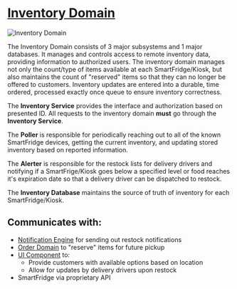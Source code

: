 # [Inventory Domain](../../../README.md)

![Inventory Domain](../images/inventory_domain.svg)

The Inventory Domain consists of 3 major subsystems and 1 major databases. It manages and controls access to remote inventory data, providing information to authorized users. The inventory domain manages not only the count/type of items available at each SmartFridge/Kiosk, but also maintains the count of "reserved" items so that they can no longer be offered to customers. Inventory updates are entered into a durable, time ordered, processed exactly once queue to ensure inventory correctness.

The **Inventory Service** provides the interface and authorization based on presented ID. All requests to the inventory domain **must** go through the **Inventory Service**.

The **Poller** is responsible for periodically reaching out to all of the known SmartFridge devices, getting the current inventory, and updating stored inventory based on reported information.

The **Alerter** is responsible for the restock lists for delivery drivers and notifying if a SmartFrige/Kiosk goes below a specified level or food reaches it's expiration date so that a delivery driver can be dispatched to restock.

The **Inventory Database** maintains the source of truth of inventory for each SmartFridge/Kiosk.

## Communicates with:
* [Notification Engine](/doc/arc/components/notification_engine.md) for sending out restock notifications
* [Order Domain](/doc/arc/components/order_domain.md) to "reserve" items for future pickup
* [UI Component](/doc/arc/components/ui_component.md) to:
  * Provide customers with available options based on location
  * Allow for updates by delivery drivers upon restock
* SmartFridge via proprietary API
